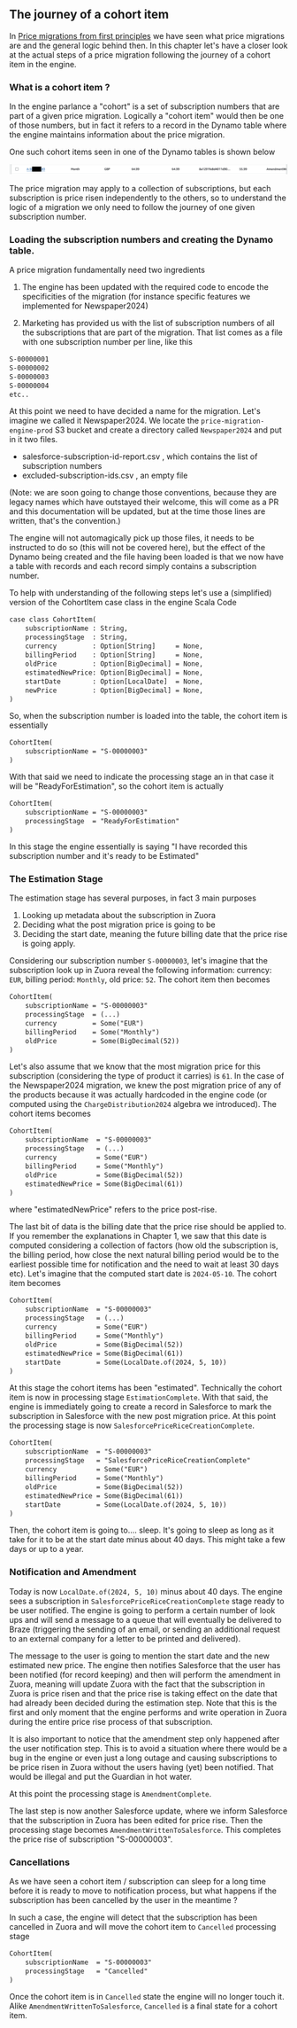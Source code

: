 ## The journey of a cohort item

In [Price migrations from first principles](./price-migrations-from-first-principles.md) we have seen what price migrations are and the general logic behind then. In this chapter let's have a closer look at the actual steps of a price migration following the journey of a cohort item in the engine.

### What is a cohort item ?

In the engine parlance a "cohort" is a set of subscription numbers that are part of a given price migration. Logically a "cohort item" would then be one of those numbers, but in fact it refers to a record in the Dynamo table where the engine maintains information about the price migration.

One such cohort items seen in one of the Dynamo tables is shown below

![](./the-journey-of-a-cohort-item/1707822328.png)

The price migration may apply to a collection of subscriptions, but each subscription is price risen independently to the others, so to understand the logic of a migration we only need to follow the journey of one given subscription number.

### Loading the subscription numbers and creating the Dynamo table.

A price migration fundamentally need two ingredients 

1. The engine has been updated with the required code to encode the specificities of the migration (for instance specific features we implemented for Newspaper2024)

2. Marketing has provided us with the list of subscription numbers of all the subscriptions that are part of the migration. That list comes as a file with one subscription number per line, like this

```
S-00000001
S-00000002
S-00000003
S-00000004
etc..
``` 

At this point we need to have decided a name for the migration. Let's imagine we called it Newspaper2024. We locate the `price-migration-engine-prod` S3 bucket and create a directory called `Newspaper2024` and put in it two files.

- salesforce-subscription-id-report.csv , which contains the list of subscription numbers
- excluded-subscription-ids.csv , an empty file

(Note: we are soon going to change those conventions, because they are legacy names which have outstayed their welcome, this will come as a PR and this documentation will be updated, but at the time those lines are written, that's the convention.)

The engine will not automagically pick up those files, it needs to be instructed to do so (this will not be covered here), but the effect of the Dynamo being created and the file having been loaded is that we now have a table with records and each record simply contains a subscription number.

To help with understanding of the following steps let's use a (simplified) version of the CohortItem case class in the engine Scala Code

```
case class CohortItem(
    subscriptionName : String,
    processingStage  : String,
    currency         : Option[String]     = None,
    billingPeriod    : Option[String]     = None,
    oldPrice         : Option[BigDecimal] = None,
    estimatedNewPrice: Option[BigDecimal] = None,
    startDate        : Option[LocalDate]  = None,
    newPrice         : Option[BigDecimal] = None,
)
```

So, when the subscription number is loaded into the table, the cohort item is essentially 

```
CohortItem(
    subscriptionName = "S-00000003"
)
```

With that said we need to indicate the processing stage an in that case it will be "ReadyForEstimation", so the cohort item is actually 

```
CohortItem(
    subscriptionName = "S-00000003"
    processingStage  = "ReadyForEstimation"
)
```

In this stage the engine essentially is saying "I have recorded this subscription number and it's ready to be Estimated"

### The Estimation Stage

The estimation stage has several purposes, in fact 3 main purposes 

1. Looking up metadata about the subscription in Zuora
2. Deciding what the post migration price is going to be
3. Deciding the start date, meaning the future billing date that the price rise is going apply.

Considering our subscription number `S-00000003`, let's imagine that the subscription look up in Zuora reveal the following information: currency: `EUR`, billing period: `Monthly`, old price: `52`. The cohort item then becomes

```
CohortItem(
    subscriptionName = "S-00000003"
    processingStage  = (...)
    currency         = Some("EUR")
    billingPeriod    = Some("Monthly")
    oldPrice         = Some(BigDecimal(52))
)
```

Let's also assume that we know that the most migration price for this subscription (considering the type of product it carries) is `61`. In the case of the Newspaper2024 migration, we knew the post migration price of any of the products because it was actually hardcoded in the engine code (or computed using the `ChargeDistribution2024` algebra we introduced). The cohort items becomes 

```
CohortItem(
    subscriptionName  = "S-00000003"
    processingStage   = (...)
    currency          = Some("EUR")
    billingPeriod     = Some("Monthly")
    oldPrice          = Some(BigDecimal(52))
    estimatedNewPrice = Some(BigDecimal(61))
)
```

where "estimatedNewPrice" refers to the price post-rise. 

The last bit of data is the billing date that the price rise should be applied to. If you remember the explanations in Chapter 1, we saw that this date is computed considering a collection of factors (how old the subscription is, the billing period, how close the next natural billing period would be to the earliest possible time for notification and the need to wait at least 30 days etc). Let's imagine that the computed start date is `2024-05-10`. The cohort item becomes

```
CohortItem(
    subscriptionName  = "S-00000003"
    processingStage   = (...)
    currency          = Some("EUR")
    billingPeriod     = Some("Monthly")
    oldPrice          = Some(BigDecimal(52))
    estimatedNewPrice = Some(BigDecimal(61))
    startDate         = Some(LocalDate.of(2024, 5, 10))
)
```

At this stage the cohort items has been "estimated". Technically the cohort item is now in processing stage `EstimationComplete`. With that said, the engine is immediately going to create a record in Salesforce to mark the subscription in Salesforce with the new post migration price. At this point the processing stage is now `SalesforcePriceRiceCreationComplete`.

```
CohortItem(
    subscriptionName  = "S-00000003"
    processingStage   = "SalesforcePriceRiceCreationComplete"
    currency          = Some("EUR")
    billingPeriod     = Some("Monthly")
    oldPrice          = Some(BigDecimal(52))
    estimatedNewPrice = Some(BigDecimal(61))
    startDate         = Some(LocalDate.of(2024, 5, 10))
)
```

Then, the cohort item is going to.... sleep. It's going to sleep as long as it take for it to be at the start date minus about 40 days. This might take a few days or up to a year.

### Notification and Amendment

Today is now `LocalDate.of(2024, 5, 10)` minus about 40 days. The engine sees a subscription in `SalesforcePriceRiceCreationComplete` stage ready to be user notified. The engine is going to perform a certain number of look ups and will send a message to a queue that will eventually be delivered to Braze (triggering the sending of an email, or sending an additional request to an external company for a letter to be printed and delivered).

The message to the user is going to mention the start date and the new estimated new price. The engine then notifies Salesforce that the user has been notified (for record keeping) and then will perform the amendment in Zuora, meaning will update Zuora with the fact that the subscription in Zuora is price risen and that the price rise is taking effect on the date that had already been decided during the estimation step. Note that this is the first and only moment that the engine performs and write operation in Zuora during the entire price rise process of that subscription. 

It is also important to notice that the amendment step only happened after the user notification step. This is to avoid a situation where there would be a bug in the engine or even just a long outage and causing subscriptions to be price risen in Zuora without the users having (yet) been notified. That would be illegal and put the Guardian in hot water.

At this point the processing stage is `AmendmentComplete`.

The last step is now another Salesforce update, where we inform Salesforce that the subscription in Zuora has been edited for price rise. Then the processing stage becomes `AmendmentWrittenToSalesforce`. This completes the price rise of subscription "S-00000003".

### Cancellations

As we have seen a cohort item / subscription can sleep for a long time before it is ready to move to notification process, but what happens if the subscription has been cancelled by the user in the meantime ?

In such a case, the engine will detect that the subscription has been cancelled in Zuora and will move the cohort item to `Cancelled` processing stage

```
CohortItem(
    subscriptionName  = "S-00000003"
    processingStage   = "Cancelled"
)
```

Once the cohort item is in `Cancelled` state the engine will no longer touch it. Alike `AmendmentWrittenToSalesforce`, `Cancelled` is a final state for a cohort item.

